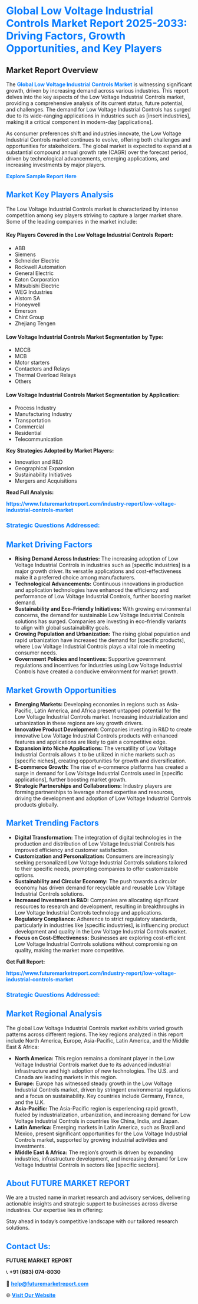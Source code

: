 <h1 style="color: #007BFF;">Global Low Voltage Industrial Controls Market Report 2025-2033: Driving Factors, Growth Opportunities, and Key Players</h1>

<section id="overview">
<h2>Market Report Overview</h2>
<p>The <a href="https://www.futuremarketreport.com/industry-report/low-voltage-industrial-controls-market" style="color: #007BFF; text-decoration: none;"><strong>Global Low Voltage Industrial Controls Market</strong></a> is witnessing significant growth, driven by increasing demand across various industries. This report delves into the key aspects of the Low Voltage Industrial Controls market, providing a comprehensive analysis of its current status, future potential, and challenges. The demand for Low Voltage Industrial Controls has surged due to its wide-ranging applications in industries such as [insert industries], making it a critical component in modern-day [applications].</p>
<p>As consumer preferences shift and industries innovate, the Low Voltage Industrial Controls market continues to evolve, offering both challenges and opportunities for stakeholders. The global market is expected to expand at a substantial compound annual growth rate (CAGR) over the forecast period, driven by technological advancements, emerging applications, and increasing investments by major players.</p>
</section>

<section id="overview">
<p><a href="https://www.futuremarketreport.com/request-sample/reportId=106218" style="color: #007BFF; text-decoration: none;"><strong>Explore Sample Report Here</strong></a></p>
</section>

<section id="key-players">
<h2 style="color: #007BFF;">Market Key Players Analysis</h2>
<p>The Low Voltage Industrial Controls market is characterized by intense competition among key players striving to capture a larger market share. Some of the leading companies in the market include:</p>
<h4>Key Players Covered in the Low Voltage Industrial Controls Report:</h4>
<ul><li>ABB</li><li>Siemens</li><li>Schneider Electric</li><li>Rockwell Automation</li><li>General Electric</li><li>Eaton Corporation</li><li>Mitsubishi Electric</li><li>WEG Industries</li><li>Alstom SA</li><li>Honeywell</li><li>Emerson</li><li>Chint Group</li><li>Zhejiang Tengen</li></ul>
<h4>Low Voltage Industrial Controls Market Segmentation by Type:</h4>
<ul><li>MCCB</li><li>MCB</li><li>Motor starters</li><li>Contactors and Relays</li><li>Thermal Overload Relays</li><li>Others</li></ul>

<h4>Low Voltage Industrial Controls Market Segmentation by Application:</h4>
<ul><li>Process Industry</li><li>Manufacturing Industry</li><li>Transportation</li><li>Commercial</li><li>Residential</li><li>Telecommunication</li></ul>
<p><strong>Key Strategies Adopted by Market Players:</strong></p>
<ul>
<li>Innovation and R&D</li>
<li>Geographical Expansion</li>
<li>Sustainability Initiatives</li>
<li>Mergers and Acquisitions</li>
</ul>
</section>

<section>
<p><strong>Read Full Analysis: </strong></p><a href="https://www.futuremarketreport.com/industry-report/low-voltage-industrial-controls-market" style="color: #007BFF; text-decoration: none;"><strong>https://www.futuremarketreport.com/industry-report/low-voltage-industrial-controls-market</strong></a>
<h3 style="color: #007BFF;">Strategic Questions Addressed:</h3>
</section>

<section id="driving-factors">
<h2 style="color: #007BFF;">Market Driving Factors</h2>
<ul>
<li><strong>Rising Demand Across Industries:</strong> The increasing adoption of Low Voltage Industrial Controls in industries such as [specific industries] is a major growth driver. Its versatile applications and cost-effectiveness make it a preferred choice among manufacturers.</li>
<li><strong>Technological Advancements:</strong> Continuous innovations in production and application technologies have enhanced the efficiency and performance of Low Voltage Industrial Controls, further boosting market demand.</li>
<li><strong>Sustainability and Eco-Friendly Initiatives:</strong> With growing environmental concerns, the demand for sustainable Low Voltage Industrial Controls solutions has surged. Companies are investing in eco-friendly variants to align with global sustainability goals.</li>
<li><strong>Growing Population and Urbanization:</strong> The rising global population and rapid urbanization have increased the demand for [specific products], where Low Voltage Industrial Controls plays a vital role in meeting consumer needs.</li>
<li><strong>Government Policies and Incentives:</strong> Supportive government regulations and incentives for industries using Low Voltage Industrial Controls have created a conducive environment for market growth.</li>
</ul>
</section>

<section id="growth-opportunities">
<h2 style="color: #007BFF;">Market Growth Opportunities</h2>
<ul>
<li><strong>Emerging Markets:</strong> Developing economies in regions such as Asia-Pacific, Latin America, and Africa present untapped potential for the Low Voltage Industrial Controls market. Increasing industrialization and urbanization in these regions are key growth drivers.</li>
<li><strong>Innovative Product Development:</strong> Companies investing in R&D to create innovative Low Voltage Industrial Controls products with enhanced features and applications are likely to gain a competitive edge.</li>
<li><strong>Expansion into Niche Applications:</strong> The versatility of Low Voltage Industrial Controls allows it to be utilized in niche markets such as [specific niches], creating opportunities for growth and diversification.</li>
<li><strong>E-commerce Growth:</strong> The rise of e-commerce platforms has created a surge in demand for Low Voltage Industrial Controls used in [specific applications], further boosting market growth.</li>
<li><strong>Strategic Partnerships and Collaborations:</strong> Industry players are forming partnerships to leverage shared expertise and resources, driving the development and adoption of Low Voltage Industrial Controls products globally.</li>
</ul>
</section>

<section id="trending-factors">
<h2 style="color: #007BFF;">Market Trending Factors</h2>
<ul>
<li><strong>Digital Transformation:</strong> The integration of digital technologies in the production and distribution of Low Voltage Industrial Controls has improved efficiency and customer satisfaction.</li>
<li><strong>Customization and Personalization:</strong> Consumers are increasingly seeking personalized Low Voltage Industrial Controls solutions tailored to their specific needs, prompting companies to offer customizable options.</li>
<li><strong>Sustainability and Circular Economy:</strong> The push towards a circular economy has driven demand for recyclable and reusable Low Voltage Industrial Controls solutions.</li>
<li><strong>Increased Investment in R&D:</strong> Companies are allocating significant resources to research and development, resulting in breakthroughs in Low Voltage Industrial Controls technology and applications.</li>
<li><strong>Regulatory Compliance:</strong> Adherence to strict regulatory standards, particularly in industries like [specific industries], is influencing product development and quality in the Low Voltage Industrial Controls market.</li>
<li><strong>Focus on Cost-Effectiveness:</strong> Businesses are exploring cost-efficient Low Voltage Industrial Controls solutions without compromising on quality, making the market more competitive.</li>
</ul>
</section>

<section>
<p><strong>Get Full Report: </strong></p><a href="https://www.futuremarketreport.com/industry-report/low-voltage-industrial-controls-market" style="color: #007BFF; text-decoration: none;"><strong>https://www.futuremarketreport.com/industry-report/low-voltage-industrial-controls-market</strong></a>
<h3 style="color: #007BFF;">Strategic Questions Addressed:</h3>
</section>


<section id="regional-analysis">
<h2 style="color: #007BFF;">Market Regional Analysis</h2>
<p>The global Low Voltage Industrial Controls market exhibits varied growth patterns across different regions. The key regions analyzed in this report include North America, Europe, Asia-Pacific, Latin America, and the Middle East & Africa:</p>
<ul>
<li><strong>North America:</strong> This region remains a dominant player in the Low Voltage Industrial Controls market due to its advanced industrial infrastructure and high adoption of new technologies. The U.S. and Canada are leading markets in this region.</li>
<li><strong>Europe:</strong> Europe has witnessed steady growth in the Low Voltage Industrial Controls market, driven by stringent environmental regulations and a focus on sustainability. Key countries include Germany, France, and the U.K.</li>
<li><strong>Asia-Pacific:</strong> The Asia-Pacific region is experiencing rapid growth, fueled by industrialization, urbanization, and increasing demand for Low Voltage Industrial Controls in countries like China, India, and Japan.</li>
<li><strong>Latin America:</strong> Emerging markets in Latin America, such as Brazil and Mexico, present significant opportunities for the Low Voltage Industrial Controls market, supported by growing industrial activities and investments.</li>
<li><strong>Middle East & Africa:</strong> The region’s growth is driven by expanding industries, infrastructure development, and increasing demand for Low Voltage Industrial Controls in sectors like [specific sectors].</li>
</ul>
</section>

<footer>
<h2 style="color: #007BFF;">About FUTURE MARKET REPORT</h2>
<p>We are a trusted name in market research and advisory services, delivering actionable insights and strategic support to businesses across diverse industries. Our expertise lies in offering:</p>

<p>Stay ahead in today’s competitive landscape with our tailored research solutions.</p>

<h2 style="color: #007BFF;">Contact Us:</h2>
<p><strong>FUTURE MARKET REPORT</strong></p>
<p>📞 <strong>+91 (883) 074-8030</strong></p>
<p>📧 <strong><a href="mailto:help@futuremarketreport.com" style="color: #007BFF;">help@futuremarketreport.com</a></strong></p>
<p>🌐 <strong><a href="https://www.futuremarketreport.com/" style="color: #007BFF;">Visit Our Website</a></strong></p>
</footer>